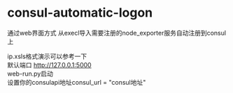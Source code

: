 # consul-automatic-logon
通过web界面方式 从execl导入需要注册的node_exporter服务自动注册到consul上  

ip.xsls格式演示可以参考一下  
默认端口 http://127.0.0.1:5000  
web-run.py启动  
设置你的consulapi地址consul_url = "consul地址"
